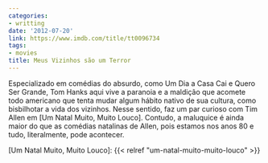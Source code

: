 ```yaml
---
categories:
- writting
date: '2012-07-20'
link: https://www.imdb.com/title/tt0096734
tags:
- movies
title: Meus Vizinhos são um Terror
---
```


Especializado em comédias do absurdo, como Um Dia a Casa Cai e Quero Ser Grande, Tom Hanks aqui vive a paranoia e a maldição que acomete todo americano que tenta mudar algum hábito nativo de sua cultura, como bisbilhotar a vida dos vizinhos. Nesse sentido, faz um par curioso com Tim Allen em [Um Natal Muito, Muito Louco]. Contudo, a maluquice é ainda maior do que as comédias natalinas de Allen, pois estamos nos anos 80 e tudo, literalmente, pode acontecer.

[Um Natal Muito, Muito Louco]: {{< relref "um-natal-muito-muito-louco" >}}

